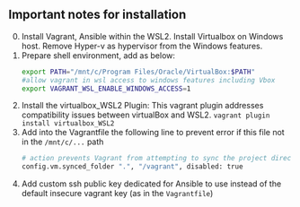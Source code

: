 ## Important notes for installation
0. Install Vagrant, Ansible within the WSL2. Install Virtualbox on Windows host. Remove Hyper-v as hypervisor from the Windows features.
1. Prepare shell environment, add as below:
    ```bash
    export PATH="/mnt/c/Program Files/Oracle/VirtualBox:$PATH"
    #allow vagrant in wsl access to windows features including Vbox 
    export VAGRANT_WSL_ENABLE_WINDOWS_ACCESS=1
    ```
2. Install the virtualbox_WSL2 Plugin: This vagrant plugin addresses compatibility issues between virtualBox and WSL2. 
`vagrant plugin install virtualbox_WSL2`
3. Add into the Vagrantfile the following line to prevent error if this file not in the `/mnt/c/...` path
    ```bash
    # action prevents Vagrant from attempting to sync the project directory, thereby bypassing the error
    config.vm.synced_folder ".", "/vagrant", disabled: true 
    ```
4. Add custom ssh public key dedicated for Ansible to use instead of the default insecure vagrant key (as in the `Vagrantfile`)